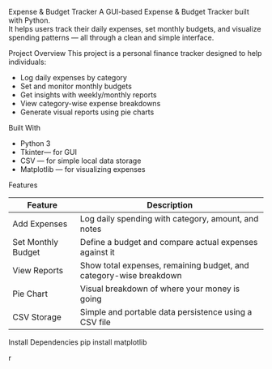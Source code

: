 Expense & Budget Tracker
A GUI-based Expense & Budget Tracker built with Python.  
It helps users track their daily expenses, set monthly budgets, and visualize spending patterns — all through a clean and simple interface.


Project Overview
This project is a personal finance tracker designed to help individuals:
- Log daily expenses by category
- Set and monitor monthly budgets
- Get insights with weekly/monthly reports
- View category-wise expense breakdowns
- Generate visual reports using pie charts

Built With
- Python 3
- Tkinter— for GUI
- CSV — for simple local data storage
- Matplotlib — for visualizing expenses








Features

| Feature              | Description                                                                 |
|----------------------|-----------------------------------------------------------------------------|
| Add Expenses       | Log daily spending with category, amount, and notes                         |
| Set Monthly Budget | Define a budget and compare actual expenses against it                      |
| View Reports       | Show total expenses, remaining budget, and category-wise breakdown          |
| Pie Chart           | Visual breakdown of where your money is going                              |
| CSV Storage        | Simple and portable data persistence using a CSV file                       |


Install Dependencies
pip install matplotlib

r
